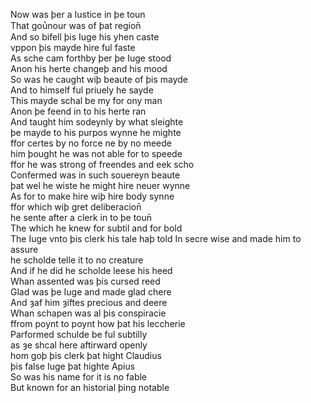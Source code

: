 Now was þer a Iustice in þe toun  
That gou̔nour was of þat region̄  
And so bifell þis Iuge his yhen caste  
vppon þis mayde hire ful faste    
As sche cam forthby þer þe Iuge stood  
Anon his herte changeþ and his mood  
So was he caught wiþ beaute of þis mayde  
And to himself ful priuely he sayde  
This mayde schal be my for ony man  
Anon þe feend in to his herte ran  
And taught him sodeynly by what sleighte  
þe mayde to his purpos wynne he mighte  
ffor certes by no force ne by no meede  
him þought he was not able for to speede  
ffor he was strong of freendes and eek scho  
Confermed was in such souereyn beaute  
þat wel he wiste he might hire neuer wynne  
As for to make hire wiþ hire body synne  
ffor which wiþ gret deliberacion̄  
he sente after a clerk in to þe toun̄  
The which he knew for subtil and for bold  
The Iuge vnto þis clerk his tale haþ told
In secre wise and made him to assure  
he scholde telle it to no creature  
And if he did he scholde leese his heed  
Whan assented was þis cursed reed  
Glad was þe Iuge and made glad chere  
And ȝaf him ȝiftes precious and deere  
Whan schapen was al þis conspiracie  
ffrom poynt to poynt how þat his leccherie  
Parformed schulde be ful subtilly  
as ȝe shcal here aftirward openly  
hom goþ þis clerk þat hight Claudius  
þis false Iuge þat highte Apius    
So was his name for it is no fable  
But known for an historial þing notable  

